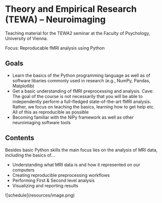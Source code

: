 # Theory and Empirical Research (TEWA) – Neuroimaging
Teaching material for the TEWA2 seminar at the Faculty of Psychology, University of Vienna.

Focus: Reproducable fMRI analysis using Python

## Goals
<ul>
  <li>Learn the basics of the Python programming language as well as of software libaries commonly used in research (e.g., NumPy, Pandas, Matplotlib)
  <li>Get a basic understanding of fMRI preprocessing and analysis. Cave: The goal of the course is not necessarily that you will be able to independently perform a full-fledged state-of-the-art fMRI analysis. Rather, we focus on teaching the basics, learning how to get help etc. All of this as reproducible as possible
  <li>Becoming familiar with the NiPy framework as well as other neuroimaging software tools
</ul>


## Contents
Besides basic Python skills the main focus lies on the analysis of MRI data, including the basics of...
<ul>
  <li>Understanding what MRI data is and how it represented on our computers
  <li>Creating reproducible preprocessing workflows
  <li>Performing First & Second level analysis
  <li>Visualizing and reporting results
</ul>
![schedule](resources/image.png)
